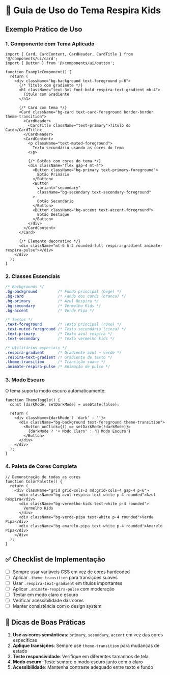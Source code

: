 # 🎨 Guia de Uso do Tema Respira Kids

## Exemplo Prático de Uso

### 1. Componente com Tema Aplicado

```tsx
import { Card, CardContent, CardHeader, CardTitle } from '@/components/ui/card';
import { Button } from '@/components/ui/button';

function ExampleComponent() {
  return (
    <div className="bg-background text-foreground p-6">
      {/* Título com gradiente */}
      <h1 className="text-3xl font-bold respira-text-gradient mb-4">
        Título com Gradiente
      </h1>

      {/* Card com tema */}
      <Card className="bg-card text-card-foreground border-border theme-transition">
        <CardHeader>
          <CardTitle className="text-primary">Título do Card</CardTitle>
        </CardHeader>
        <CardContent>
          <p className="text-muted-foreground">
            Texto secundário usando as cores do tema
          </p>

          {/* Botões com cores do tema */}
          <div className="flex gap-4 mt-4">
            <Button className="bg-primary text-primary-foreground">
              Botão Primário
            </Button>
            <Button
              variant="secondary"
              className="bg-secondary text-secondary-foreground"
            >
              Botão Secundário
            </Button>
            <Button className="bg-accent text-accent-foreground">
              Botão Destaque
            </Button>
          </div>
        </CardContent>
      </Card>

      {/* Elemento decorativo */}
      <div className="mt-6 h-2 rounded-full respira-gradient animate-respira-pulse"></div>
    </div>
  );
}
```

### 2. Classes Essenciais

```css
/* Backgrounds */
.bg-background         /* Fundo principal (bege) */
.bg-card               /* Fundo dos cards (branco) */
.bg-primary            /* Azul Respira */
.bg-secondary          /* Vermelho Kids */
.bg-accent             /* Verde Pipa */

/* Textos */
.text-foreground       /* Texto principal (roxo) */
.text-muted-foreground /* Texto secundário (cinza) */
.text-primary          /* Texto azul respira */
.text-secondary        /* Texto vermelho kids */

/* Utilitários especiais */
.respira-gradient      /* Gradiente azul → verde */
.respira-text-gradient /* Gradiente de texto */
.theme-transition      /* Transição suave */
.animate-respira-pulse /* Animação de pulso */
```

### 3. Modo Escuro

O tema suporta modo escuro automaticamente:

```tsx
function ThemeToggle() {
  const [darkMode, setDarkMode] = useState(false);

  return (
    <div className={darkMode ? 'dark' : ''}>
      <div className="bg-background text-foreground theme-transition">
        <Button onClick={() => setDarkMode(!darkMode)}>
          {darkMode ? '☀️ Modo Claro' : '🌙 Modo Escuro'}
        </Button>
      </div>
    </div>
  );
}
```

### 4. Paleta de Cores Completa

```tsx
// Demonstração de todas as cores
function ColorPalette() {
  return (
    <div className="grid grid-cols-2 md:grid-cols-4 gap-4 p-6">
      <div className="bg-azul-respira text-white p-4 rounded">Azul Respira</div>
      <div className="bg-vermelho-kids text-white p-4 rounded">
        Vermelho Kids
      </div>
      <div className="bg-verde-pipa text-white p-4 rounded">Verde Pipa</div>
      <div className="bg-amarelo-pipa text-white p-4 rounded">Amarelo Pipa</div>
    </div>
  );
}
```

## ✅ Checklist de Implementação

- [ ] Sempre usar variáveis CSS em vez de cores hardcoded
- [ ] Aplicar `.theme-transition` para transições suaves
- [ ] Usar `.respira-text-gradient` em títulos importantes
- [ ] Aplicar `.animate-respira-pulse` com moderação
- [ ] Testar em modo claro e escuro
- [ ] Verificar acessibilidade das cores
- [ ] Manter consistência com o design system

## 🎯 Dicas de Boas Práticas

1. **Use as cores semânticas**: `primary`, `secondary`, `accent` em vez das cores específicas
2. **Aplique transições**: Sempre use `theme-transition` para mudanças de estado
3. **Teste responsividade**: Verifique em diferentes tamanhos de tela
4. **Modo escuro**: Teste sempre o modo escuro junto com o claro
5. **Acessibilidade**: Mantenha contraste adequado entre texto e fundo
